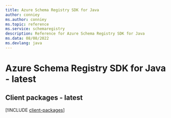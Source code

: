 ```yaml
---
title: Azure Schema Registry SDK for Java
author: conniey
ms.author: conniey
ms.topic: reference
ms.service: schemaregistry
description: Reference for Azure Schema Registry SDK for Java
ms.data: 08/08/2022
ms.devlang: java
---
```

# Azure Schema Registry SDK for Java - latest

## Client packages - latest
[!INCLUDE [client-packages](schema-registry-client-index.md)]
